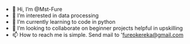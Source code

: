 - 👋 Hi, I’m @Mst-Fure
- 👀 I’m interested in data processing
- 🌱 I’m currently learning to code in python
- 💞️ I’m looking to collaborate on beginner projects helpful in upskilling
- 📫 How to reach me is simple. Send mail to 'fureokereka@gmail.com

<!---
Mst-Fure/Mst-Fure is a ✨ special ✨ repository because its `README.md` (this file) appears on your GitHub profile.
You can click the Preview link to take a look at your changes.
--->
